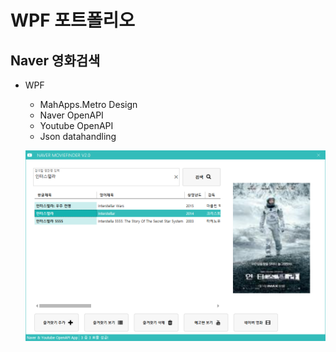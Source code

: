 # WPF 포트폴리오

## Naver 영화검색
- WPF
  - MahApps.Metro Design
  - Naver OpenAPI
  - Youtube OpenAPI
  - Json datahandling
  
  ![NaverMovieFinder](https://github.com/Hrangett/Study-WPF/blob/main/capture/Interstella.png)
